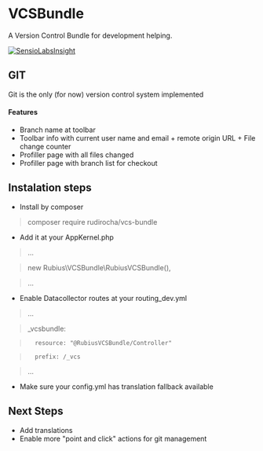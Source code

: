 # VCSBundle
A Version Control Bundle for development helping.

[![SensioLabsInsight](https://insight.sensiolabs.com/projects/02ba5b48-9da4-4cb4-ab8a-1abfe18e2746/big.png)](https://insight.sensiolabs.com/projects/02ba5b48-9da4-4cb4-ab8a-1abfe18e2746)

## GIT
Git is the only (for now) version control system implemented

#### Features
* Branch name at toolbar
* Toolbar info with current user name and email + remote origin URL + File change counter
* Profiller page with all files changed
* Profiller page with branch list for checkout

## Instalation steps
* Install by composer

 > composer require rudirocha/vcs-bundle
* Add it at your AppKernel.php

 > ...
 
 > new Rubius\VCSBundle\RubiusVCSBundle(),
 
 > ...
* Enable Datacollector routes at your routing_dev.yml
 > ...
 
 >  _vcsbundle:
 
 >       resource: "@RubiusVCSBundle/Controller"
 
 >       prefix: /_vcs

 > ...
* Make sure your config.yml has translation fallback available

## Next Steps

* Add translations
* Enable more "point and click" actions for git management
